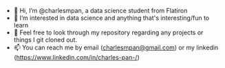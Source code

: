- 👋 Hi, I’m @charlesmpan, a data science student from Flatiron
- 👀 I’m interested in data science and anything that's interesting/fun to learn
- 💞️ Feel free to look through my repository regarding any projects or things I git cloned out.
- 📫 You can reach me by email (charlesmpan@gmail.com) or my linkedin (https://www.linkedin.com/in/charles-pan-/)

<!---
charlesmpan/charlesmpan is a ✨ special ✨ repository because its `README.md` (this file) appears on your GitHub profile.
You can click the Preview link to take a look at your changes.
--->
